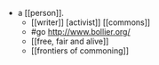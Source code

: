 - a [[person]].
	- [[writer]] [activist]] [[commons]]
	- #go http://www.bollier.org/
	- [[free, fair and alive]]
	- [[frontiers of commoning]]